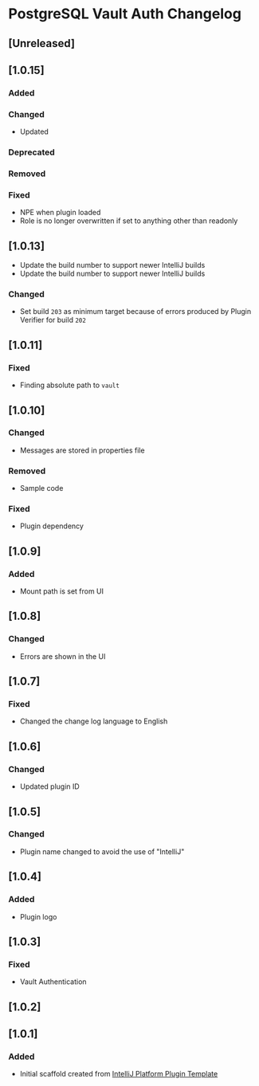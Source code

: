 <!-- Keep a Changelog guide -> https://keepachangelog.com -->

# PostgreSQL Vault Auth Changelog

## [Unreleased]

## [1.0.15]
### Added

### Changed
- Updated 

### Deprecated

### Removed

### Fixed
- NPE when plugin loaded
- Role is no longer overwritten if set to anything other than readonly

## [1.0.13]
- Update the build number to support newer IntelliJ builds
- Update the build number to support newer IntelliJ builds

### Changed
- Set build `203` as minimum target because of errors produced by Plugin Verifier for build `202`

## [1.0.11]
### Fixed
- Finding absolute path to `vault`

## [1.0.10]
### Changed
- Messages are stored in properties file

### Removed
- Sample code

### Fixed
- Plugin dependency

## [1.0.9]
### Added
- Mount path is set from UI

## [1.0.8]
### Changed
- Errors are shown in the UI

## [1.0.7]
### Fixed
- Changed the change log language to English

## [1.0.6]
### Changed
- Updated plugin ID

## [1.0.5]
### Changed
- Plugin name changed to avoid the use of "IntelliJ"

## [1.0.4]
### Added
- Plugin logo

## [1.0.3]
### Fixed
- Vault Authentication

## [1.0.2]

## [1.0.1]
### Added
- Initial scaffold created from [IntelliJ Platform Plugin Template](https://github.com/JetBrains/intellij-platform-plugin-template)